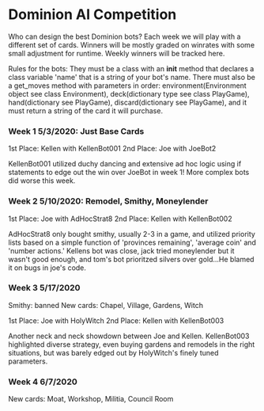 <h1>Dominion AI Competition</h1>

Who can design the best Dominion bots? Each week we will play with a different set of cards. Winners will be mostly graded on winrates with some small adjustment for runtime. Weekly winners will be tracked here.

Rules for the bots: They must be a class with an __init__ method that declares a class variable 'name' that is a string of your bot's name. There must also be a get_moves method with parameters in order: environment(Environment object see class Environment), deck(dictionary type see class PlayGame), hand(dictionary see PlayGame), discard(dictionary see PlayGame), and it must return a string of the card it will purchase.

<h3>Week 1 5/3/2020: Just Base Cards</h3>
1st Place: Kellen with KellenBot001
2nd Place: Joe with JoeBot2

KellenBot001 utilized duchy dancing and extensive ad hoc logic using if statements to edge out the win over JoeBot in week 1! More complex bots did worse this week.

<h3>Week 2 5/10/2020: Remodel, Smithy, Moneylender</h3>

1st Place: Joe with AdHocStrat8
2nd Place: Kellen with KellenBot002

AdHocStrat8 only bought smithy, usually 2-3 in a game, and utilized priority lists based on a simple function of 'provinces remaining', 'average coin' and 'number actions.' Kellens bot was close, jack tried moneylender but it wasn't good enough, and tom's bot prioritzed silvers over gold...He blamed it on bugs in joe's code.

<h3>Week 3 5/17/2020</h3>

Smithy: banned
New cards: Chapel, Village, Gardens, Witch

1st Place: Joe with HolyWitch
2nd Place: Kellen with KellenBot003

Another neck and neck showdown between Joe and Kellen. KellenBot003 highlighted diverse strategy, even buying gardens and remodels in the right situations, but was barely edged out by HolyWitch's finely tuned parameters.

<h3>Week 4 6/7/2020</h3>
New cards: Moat, Workshop, Militia, Council Room
